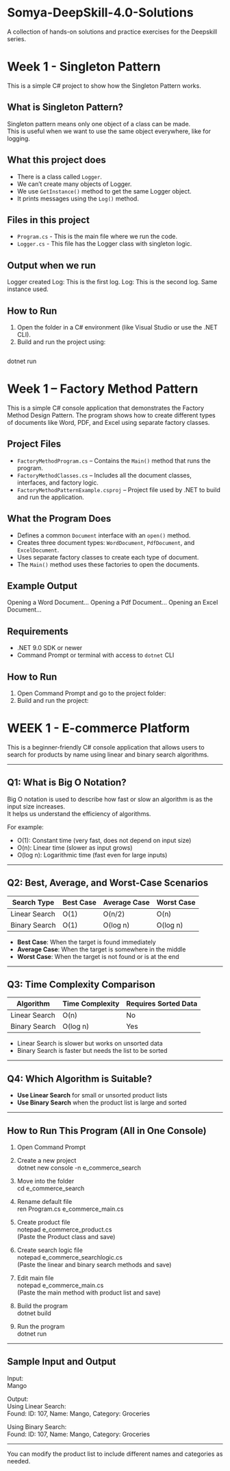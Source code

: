 # Somya-DeepSkill-4.0-Solutions
A collection of hands-on solutions and practice exercises for the Deepskill series.

# Week 1 - Singleton Pattern

This is a simple C# project to show how the Singleton Pattern works.

## What is Singleton Pattern?

Singleton pattern means only one object of a class can be made.  
This is useful when we want to use the same object everywhere, like for logging.

## What this project does

- There is a class called `Logger`.
- We can’t create many objects of Logger.
- We use `GetInstance()` method to get the same Logger object.
- It prints messages using the `Log()` method.

## Files in this project

- `Program.cs` - This is the main file where we run the code.
- `Logger.cs` - This file has the Logger class with singleton logic.

## Output when we run
Logger created
Log: This is the first log.
Log: This is the second log.
Same instance used.

##  How to Run
1. Open the folder in a C# environment (like Visual Studio or use the .NET CLI).
2. Build and run the project using:
   ```bash
  dotnet run


# Week 1 – Factory Method Pattern

This is a simple C# console application that demonstrates the Factory Method Design Pattern. The program shows how to create different types of documents like Word, PDF, and Excel using separate factory classes.

## Project Files

- `FactoryMethodProgram.cs` – Contains the `Main()` method that runs the program.
- `FactoryMethodClasses.cs` – Includes all the document classes, interfaces, and factory logic.
- `FactoryMethodPatternExample.csproj` – Project file used by .NET to build and run the application.

## What the Program Does

- Defines a common `Document` interface with an `open()` method.
- Creates three document types: `WordDocument`, `PdfDocument`, and `ExcelDocument`.
- Uses separate factory classes to create each type of document.
- The `Main()` method uses these factories to open the documents.

## Example Output
Opening a Word Document...
Opening a Pdf Document...
Opening an Excel Document...


## Requirements
- .NET 9.0 SDK or newer
- Command Prompt or terminal with access to `dotnet` CLI

## How to Run
1. Open Command Prompt and go to the project folder:
2. Build and run the project:

  # WEEK 1 - E-commerce Platform

This is a beginner-friendly C# console application that allows users to search for products by name using linear and binary search algorithms.

---

## Q1: What is Big O Notation?

Big O notation is used to describe how fast or slow an algorithm is as the input size increases.  
It helps us understand the efficiency of algorithms.

For example:
- O(1): Constant time (very fast, does not depend on input size)
- O(n): Linear time (slower as input grows)
- O(log n): Logarithmic time (fast even for large inputs)

---

## Q2: Best, Average, and Worst-Case Scenarios

| Search Type     | Best Case | Average Case | Worst Case |
|-----------------|-----------|--------------|------------|
| Linear Search   | O(1)      | O(n/2)       | O(n)       |
| Binary Search   | O(1)      | O(log n)     | O(log n)   |

- **Best Case**: When the target is found immediately  
- **Average Case**: When the target is somewhere in the middle  
- **Worst Case**: When the target is not found or is at the end

---

## Q3: Time Complexity Comparison

| Algorithm       | Time Complexity | Requires Sorted Data |
|-----------------|------------------|------------------------|
| Linear Search   | O(n)             | No                     |
| Binary Search   | O(log n)         | Yes                    |

- Linear Search is slower but works on unsorted data  
- Binary Search is faster but needs the list to be sorted

---

## Q4: Which Algorithm is Suitable?

- **Use Linear Search** for small or unsorted product lists  
- **Use Binary Search** when the product list is large and sorted

---

## How to Run This Program (All in One Console)

1. Open Command Prompt

2. Create a new project  
   dotnet new console -n e_commerce_search

3. Move into the folder  
   cd e_commerce_search

4. Rename default file  
   ren Program.cs e_commerce_main.cs

5. Create product file  
   notepad e_commerce_product.cs  
   (Paste the Product class and save)

6. Create search logic file  
   notepad e_commerce_searchlogic.cs  
   (Paste the linear and binary search methods and save)

7. Edit main file  
   notepad e_commerce_main.cs  
   (Paste the main method with product list and save)

8. Build the program  
   dotnet build

9. Run the program  
   dotnet run

---

## Sample Input and Output

Input:  
Mango

Output:  
Using Linear Search:  
Found: ID: 107, Name: Mango, Category: Groceries

Using Binary Search:  
Found: ID: 107, Name: Mango, Category: Groceries

---

You can modify the product list to include different names and categories as needed.










